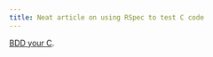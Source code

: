 ```yaml
---
title: Neat article on using RSpec to test C code
---
```


[BDD your C](http://www.benmabey.com/2007/09/09/bdd_your_c/ "BDD your C").
